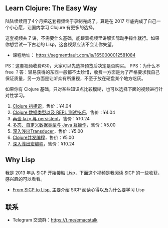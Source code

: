 ## Learn Clojure: The Easy Way

陆陆续续用了4个月把这套视频终于录制完成了，算是在 2017 年底完成了自己一个小心愿，让国内学习 Clojure 有更多的选择。

这套视频共 7 讲，不需要什么基础，能跟着视频里讲解实际动手操作就行。如果你想尝试一下古老的 Lisp，这套视频应该不会让你失望。

- 课程地址： https://segmentfault.com/ls/1650000012581084

PS：这套视频收费¥30，大家可以先选择预览后决定是否购买。
PPS：为什么不 free ？答：轻易获得的东西一般都不太珍惜，收费一方面是为了严格要求我自己保证质量，另一方面是让听众有所重视，不至于放在硬盘某个地方吃灰。

如果你有 Clojure 基础，只对某些知识点比较模糊，也可以选择下面的视频进行针对性学习。

1. [Clojure 初相识](https://segmentfault.com/l/1500000010754506)，售价：¥4.04
2. [Clojure 数据类型以及 REPL 测试技巧](https://segmentfault.com/l/1500000010818857)，售价：¥4.04
3. [再谈 lazy 与 persistent](https://segmentfault.com/l/1500000010989773)，售价：¥10.24
4. [多态、自定义数据类型与 Java 互操作](https://segmentfault.com/l/1500000011557216)，售价：¥5.00
5. [深入浅出Transducer](https://segmentfault.com/l/1500000012219438)，售价：¥5.00
6. [Clojure并发编程](https://segmentfault.com/l/1500000012456162)，售价：¥5.00
7. [深入浅出宏编程](https://segmentfault.com/l/1500000012556115)，售价：¥10.24

## Why Lisp

我是 2013 年从 SICP 开始接触 Lisp，下面这个视频是我阅读 SICP 的一些收获，感兴趣的可以看看。

- [From SICP to Lisp](https://v.qq.com/x/page/u0537t2wpd1.html), 主要介绍 SICP 阅读心得以及为什么要学习 Lisp


## 联系

- Telegram 交流群：https://t.me/emacstalk
